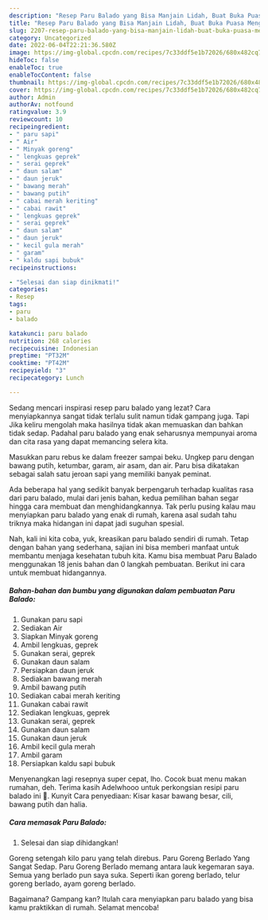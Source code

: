 ```yaml
---
description: "Resep Paru Balado yang Bisa Manjain Lidah, Buat Buka Puasa Menggugah Selera"
title: "Resep Paru Balado yang Bisa Manjain Lidah, Buat Buka Puasa Menggugah Selera"
slug: 2207-resep-paru-balado-yang-bisa-manjain-lidah-buat-buka-puasa-menggugah-selera
category: Uncategorized
date: 2022-06-04T22:21:36.580Z
image: https://img-global.cpcdn.com/recipes/7c33ddf5e1b72026/680x482cq70/paru-balado-foto-resep-utama.jpg
hideToc: false
enableToc: true
enableTocContent: false
thumbnail: https://img-global.cpcdn.com/recipes/7c33ddf5e1b72026/680x482cq70/paru-balado-foto-resep-utama.jpg
cover: https://img-global.cpcdn.com/recipes/7c33ddf5e1b72026/680x482cq70/paru-balado-foto-resep-utama.jpg
author: Admin
authorAv: notfound
ratingvalue: 3.9
reviewcount: 10
recipeingredient:
- " paru sapi"
- " Air"
- " Minyak goreng"
- " lengkuas geprek"
- " serai geprek"
- " daun salam"
- " daun jeruk"
- " bawang merah"
- " bawang putih"
- " cabai merah keriting"
- " cabai rawit"
- " lengkuas geprek"
- " serai geprek"
- " daun salam"
- " daun jeruk"
- " kecil gula merah"
- " garam"
- " kaldu sapi bubuk"
recipeinstructions:

- "Selesai dan siap dinikmati!"
categories:
- Resep
tags:
- paru
- balado

katakunci: paru balado 
nutrition: 268 calories
recipecuisine: Indonesian
preptime: "PT32M"
cooktime: "PT42M"
recipeyield: "3"
recipecategory: Lunch

---
```



Sedang mencari inspirasi resep paru balado yang lezat? Cara menyiapkannya sangat tidak terlalu sulit namun tidak gampang juga. Tapi Jika keliru mengolah maka hasilnya tidak akan memuaskan dan bahkan tidak sedap. Padahal paru balado yang enak seharusnya mempunyai aroma dan cita rasa yang dapat memancing selera kita.


Masukkan paru rebus ke dalam freezer sampai beku. Ungkep paru dengan bawang putih, ketumbar, garam, air asam, dan air. Paru bisa dikatakan sebagai salah satu jeroan sapi yang memiliki banyak peminat.

Ada beberapa hal yang sedikit banyak berpengaruh terhadap kualitas rasa dari paru balado, mulai dari jenis bahan, kedua pemilihan bahan segar hingga cara membuat dan menghidangkannya. Tak perlu pusing kalau mau menyiapkan paru balado yang enak di rumah, karena asal sudah tahu triknya maka hidangan ini dapat jadi suguhan spesial.


Nah, kali ini kita coba, yuk, kreasikan paru balado sendiri di rumah. Tetap dengan bahan yang sederhana, sajian ini bisa memberi manfaat untuk membantu menjaga kesehatan tubuh kita. Kamu bisa membuat Paru Balado menggunakan 18 jenis bahan dan 0 langkah pembuatan. Berikut ini cara untuk membuat hidangannya.

<!--inarticleads1-->

##### Bahan-bahan dan bumbu yang digunakan dalam pembuatan Paru Balado:

1. Gunakan  paru sapi
1. Sediakan  Air
1. Siapkan  Minyak goreng
1. Ambil  lengkuas, geprek
1. Gunakan  serai, geprek
1. Gunakan  daun salam
1. Persiapkan  daun jeruk
1. Sediakan  bawang merah
1. Ambil  bawang putih
1. Sediakan  cabai merah keriting
1. Gunakan  cabai rawit
1. Sediakan  lengkuas, geprek
1. Gunakan  serai, geprek
1. Gunakan  daun salam
1. Gunakan  daun jeruk
1. Ambil  kecil gula merah
1. Ambil  garam
1. Persiapkan  kaldu sapi bubuk


Menyenangkan lagi resepnya super cepat, lho. Cocok buat menu makan rumahan, deh. Terima kasih Adelwhooo untuk perkongsian resipi paru balado ini 🙂. Kunyit Cara penyediaan: Kisar kasar bawang besar, cili, bawang putih dan halia. 

<!--inarticleads2-->

##### Cara memasak Paru Balado:


1. Selesai dan siap dihidangkan!

Goreng setengah kilo paru yang telah direbus. Paru Goreng Berlado Yang Sangat Sedap. Paru Goreng Berlado memang antara lauk kegemaran saya. Semua yang berlado pun saya suka. Seperti ikan goreng berlado, telur goreng berlado, ayam goreng berlado. 

Bagaimana? Gampang kan? Itulah cara menyiapkan paru balado yang bisa kamu praktikkan di rumah. Selamat mencoba!
